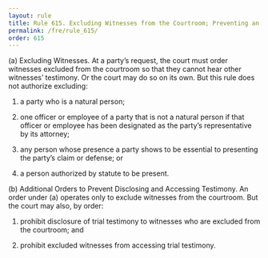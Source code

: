 ```yaml
---
layout: rule
title: Rule 615. Excluding Witnesses from the Courtroom; Preventing an Excluded Witness’s Access to Trial Testimony
permalink: /fre/rule_615/
order: 615
---
```


(a) Excluding Witnesses. At a party’s request, the court must order witnesses excluded from the courtroom so that they cannot hear other witnesses’ testimony. Or the court may do so on its own. But this rule does not authorize excluding:


1. a party who is a natural person;


2. one officer or employee of a party that is not a natural person if that officer or employee has been designated as the party’s representative by its attorney;


3. any person whose presence a party shows to be essential to presenting the party’s claim or defense; or


4. a person authorized by statute to be present.


(b) Additional Orders to Prevent Disclosing and Accessing Testimony. An order under (a) operates only to exclude witnesses from the courtroom. But the court may also, by order:


1. prohibit disclosure of trial testimony to witnesses who are excluded from the courtroom; and


2. prohibit excluded witnesses from accessing trial testimony.

